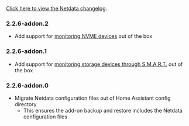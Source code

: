<!-- https://developers.home-assistant.io/docs/add-ons/presentation#keeping-a-changelog -->

[Click here to view the Netdata changelog](https://github.com/netdata/netdata/releases).

### 2.2.6-addon.2

- Add support for [monitoring NVME devices](https://learn.netdata.cloud/docs/collecting-metrics/storage,-mount-points-and-filesystems/nvme-devices) out of the box

### 2.2.6-addon.1

- Add support for [monitoring storage devices through S.M.A.R.T.](https://learn.netdata.cloud/docs/collecting-metrics/hardware-devices-and-sensors/s.m.a.r.t.) out of the box

### 2.2.6-addon.0

- Migrate Netdata configuration files out of Home Assistant config directory
  - This ensures the add-on backup and restore includes the Netdata configuration files

